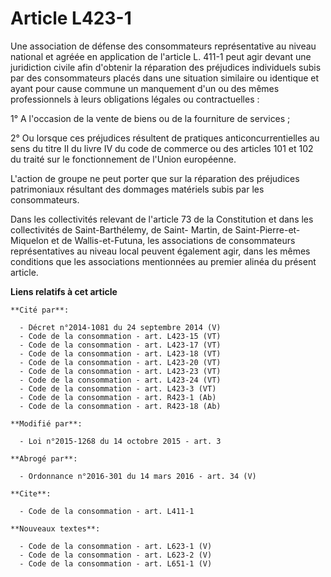# Article L423-1

Une association de défense des consommateurs représentative au niveau national et agréée en application de l'article L. 411-1
peut agir devant une juridiction civile afin d'obtenir la réparation des préjudices individuels subis par des consommateurs
placés dans une situation similaire ou identique et ayant pour cause commune un manquement d'un ou des mêmes professionnels à
leurs obligations légales ou contractuelles : 

1° A l'occasion de la vente de biens ou de la fourniture de services ; 

2° Ou lorsque ces préjudices résultent de pratiques anticoncurrentielles au sens du titre II du livre IV du code de commerce
ou des articles 101 et 102 du traité sur le fonctionnement de l'Union européenne. 

L'action de groupe ne peut porter que sur la réparation des préjudices patrimoniaux résultant des dommages matériels subis
par les consommateurs.

Dans les collectivités relevant de l'article 73 de la Constitution et dans les collectivités de Saint-Barthélemy, de Saint-
Martin, de Saint-Pierre-et-Miquelon et de Wallis-et-Futuna, les associations de consommateurs représentatives au niveau local
peuvent également agir, dans les mêmes conditions que les associations mentionnées au premier alinéa du présent article.

**Liens relatifs à cet article**

	**Cité par**:

	  - Décret n°2014-1081 du 24 septembre 2014 (V)
	  - Code de la consommation - art. L423-15 (VT)
	  - Code de la consommation - art. L423-17 (VT)
	  - Code de la consommation - art. L423-18 (VT)
	  - Code de la consommation - art. L423-20 (VT)
	  - Code de la consommation - art. L423-23 (VT)
	  - Code de la consommation - art. L423-24 (VT)
	  - Code de la consommation - art. L423-3 (VT)
	  - Code de la consommation - art. R423-1 (Ab)
	  - Code de la consommation - art. R423-18 (Ab)

	**Modifié par**:

	  - Loi n°2015-1268 du 14 octobre 2015 - art. 3

	**Abrogé par**:

	  - Ordonnance n°2016-301 du 14 mars 2016 - art. 34 (V)

	**Cite**:

	  - Code de la consommation - art. L411-1

	**Nouveaux textes**:

	  - Code de la consommation - art. L623-1 (V)
	  - Code de la consommation - art. L623-2 (V)
	  - Code de la consommation - art. L651-1 (V)
